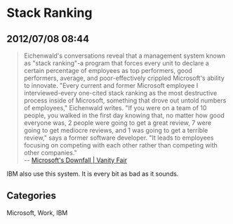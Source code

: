 # Stack Ranking 

## 2012/07/08 08:44

> Eichenwald's conversations reveal that a management system known as 
> "stack ranking"-a program that forces every unit to declare a certain 
> percentage of employees as top performers, good performers, average, and 
> poor-effectively crippled Microsoft's ability to innovate. "Every 
> current and former Microsoft employee I interviewed-every one-cited 
> stack ranking as the most destructive process inside of Microsoft, 
> something that drove out untold numbers of employees," Eichenwald 
> writes. "If you were on a team of 10 people, you walked in the first day 
> knowing that, no matter how good everyone was, 2 people were going to 
> get a great review, 7 were going to get mediocre reviews, and 1 was 
> going to get a terrible review," says a former software developer. "It 
> leads to employees focusing on competing with each other rather than 
> competing with other companies."  
> -- [Microsoft's Downfall | Vanity Fair][1]

IBM also use this system. It is every bit as bad as it sounds.

[1]: http://www.vanityfair.com/online/daily/2012/07/microsoft-downfall-emails-steve-ballmer

## Categories
Microsoft, Work, IBM

